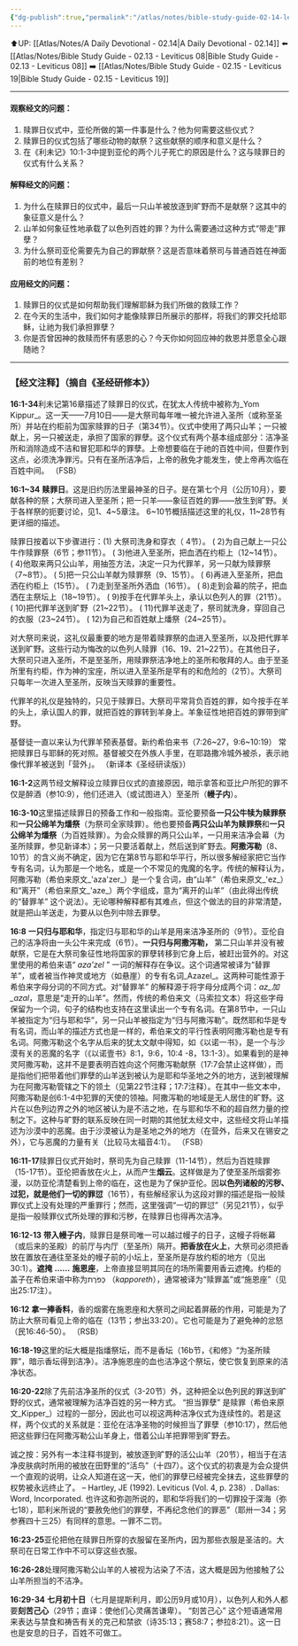 ```yaml
---
{"dg-publish":true,"permalink":"/atlas/notes/bible-study-guide-02-14-leviticus-16/","noteIcon":""}
---
```


⬆️UP: [[Atlas/Notes/A Daily Devotional - 02.14\|A Daily Devotional - 02.14]]
⬅️ [[Atlas/Notes/Bible Study Guide - 02.13 - Leviticus 08\|Bible Study Guide - 02.13 - Leviticus 08]]
➡️ [[Atlas/Notes/Bible Study Guide - 02.15 - Leviticus 19\|Bible Study Guide - 02.15 - Leviticus 19]] 

---

#### 观察经文的问题：

1. 赎罪日仪式中，亚伦所做的第一件事是什么？他为何需要这些仪式？
2. 赎罪日的仪式包括了哪些动物的献祭？这些献祭的顺序和意义是什么？
3. 在《利未记》10:1-3中提到亚伦的两个儿子死亡的原因是什么？这与赎罪日的仪式有什么关系？

#### 解释经文的问题：

1. 为什么在赎罪日的仪式中，最后一只山羊被放逐到旷野而不是献祭？这其中的象征意义是什么？
2. 山羊如何象征性地承载了以色列百姓的罪？为什么需要通过这种方式“带走”罪孽？
3. 为什么祭司亚伦需要先为自己的罪献祭？这是否意味着祭司与普通百姓在神面前的地位有差别？

#### 应用经文的问题：

1. 赎罪日的仪式是如何帮助我们理解耶稣为我们所做的救赎工作？
2. 在今天的生活中，我们如何才能像赎罪日所展示的那样，将我们的罪交托给耶稣，让祂为我们承担罪孽？
3. 你是否曾因神的救赎而怀有感恩的心？今天你如何回应神的救恩并愿意全心跟随祂？

---
### 【经文注释】（摘自《圣经研修本》）

**16:1-34**利未记第16章描述了赎罪日的仪式，在犹太人传统中被称为_Yom Kippur_。这一天——7月10日——是大祭司每年唯一被允许进入圣所（或称至圣所）并站在约柜前为国家赎罪的日子（第34节）。仪式中使用了两只山羊；一只被献上，另一只被送走，承担了国家的罪孽。这个仪式有两个基本组成部分：洁净圣所和消除造成不洁和冒犯耶和华的罪孽。上帝想要临在于祂的百姓中间，但要作到这点，必须洗净罪污。只有在圣所洁净后，上帝的赦免才能发生，使上帝再次临在百姓中间。 （FSB）

**16:1~34** **赎罪日**。这是旧约历法里最神圣的日子。是在第七个月（公历10月），要献各种的祭；大祭司进入至圣所；把一只羊——象征百姓的罪——放生到旷野。关于各样祭的扼要讨论，见1、4~5章注。 6~10节概括描述这里的礼仪，11~28节有更详细的描述。  

赎罪日按着以下步骤进行：(1) 大祭司洗身和穿衣（ 4节）。 ( 2)为自己献上一只公牛作赎罪祭（6节；参11节）。 ( 3)他进入至圣所，把血洒在约柜上（12~14节）。 ( 4)他取来两只公山羊，用抽签方法，决定一只为代罪羊，另一只献为赎罪祭（7~8节）。 ( 5)把一只公山羊献为赎罪祭（9、15节）。 ( 6)再进入至圣所，把血洒在约柜上（15节）。 ( 7)走到至圣所外洒血（16节）。 ( 8)走到会幕的院子，把血洒在主祭坛上（18~19节）。 ( 9)按手在代罪羊头上，承认以色列人的罪（21节）。 ( 10)把代罪羊送到旷野（21~22节）。 ( 11)代罪羊送走了，祭司就洗身，穿回自己的衣服（23~24节）。 ( 12)为自己和百姓献上燔祭（24~25节）。  

对大祭司来说，这礼仪最重要的地方是带着赎罪祭的血进入至圣所，以及把代罪羊送到旷野。这些行动为悔改的以色列人赎罪（16、19、21~22节）。在其他日子，大祭司只进入圣所，不是至圣所，用赎罪祭洁净地上的圣所和敬拜的人。由于至圣所里有约柜，作为神的宝座，所以进入至圣所是罕有的和危险的（2节）。大祭司只每年一次进入至圣所，反映当天赎罪的重要性。  

代罪羊的礼仪是独特的，只见于赎罪日。大祭司平常背负百姓的罪，如今按手在羊的头上，承认国人的罪，就把百姓的罪转到羊身上。羊象征性地把百姓的罪带到旷野。  

基督徒一直以来认为代罪羊预表基督。新约希伯来书（7:26~27，9:6~10:19） 常把赎罪日与耶稣的死对照。基督被交在外族人手里，在耶路撒冷城外被杀，表示祂像代罪羊被送到「营外」。 （新译本《圣经研读版》）

**16:1-2**这两节经文解释设立赎罪日仪式的直接原因，暗示拿答和亚比户所犯的罪不仅是醉酒（参10:9），他们还进入（或试图进入）至圣所（**幔子内**）。

**16:3-10**这里描述赎罪日的预备工作和一般指南。亚伦要预备**一只公牛犊为赎罪祭**和**一只公绵羊为燔祭**（为祭司全家赎罪）。他也要预备**两只公山羊为赎罪祭**和**一只公绵羊为燔祭**（为百姓赎罪）。为会众赎罪的两只公山羊，一只用来洁净会幕（为圣所赎罪，参见新译本）；另一只要活着献上，然后送到旷野去。**阿撒泻勒**（8、10节）的含义尚不确定，因为它在第8节与耶和华平行，所以很多解经家把它当作专有名词，认为那是一个地名，或是一个不常见的鬼魔的名字。传统的解释认为，阿撒泻勒（希伯来原文_'aza'zer_）是一个复合词，由“山羊”（希伯来原文_'ez_）和“离开”（希伯来原文_'aze_）两个字组成，意为“离开的山羊”（由此得出传统的“替罪羊” 这个说法）。无论哪种解释都有其难点，但这个做法的目的非常清楚，就是把山羊送走，为要从以色列中除去罪孽。

**16:8** **一只归与耶和华**，指定归与耶和华的山羊是用来洁净圣所的（9节）。亚伦自己的洁净将由一头公牛来完成（6节）。**一只归与阿撒泻勒，** 第二只山羊并没有被献祭，它是在大祭司象征性地将国家的罪孽转移到它身上后，被赶出营外的。对这里使用的希伯来语“ _aza'zel_ ” 一词的解释存在争议。这个词通常被译为“替罪羊”，或者被当作神灵或地方（如悬崖）的专有名词_Azazel_。这两种可能性源于希伯来字母分词的不同方式。对“替罪羊” 的解释源于将字母分成两个词：_az_加_azal_，意思是“走开的山羊”。然而，传统的希伯来文（马索拉文本）将这些字母保留为一个词，句子的结构也支持在这里读出一个专有名词。在第8节中，一只山羊被指定为“归与耶和华”，另一只山羊被指定为“归与阿撒泻勒”。既然耶和华是专有名词，而山羊的描述方式也是一样的，希伯来文的平行性表明阿撒泻勒也是专有名词。阿撒泻勒这个名字从后来的犹太文献中得知，如《以诺一书》，是一个与沙漠有关的恶魔的名字（《以诺壹书》8:1，9:6，10:4 -8，13:1-3）。如果看到的是神灵阿撒泻勒，这并不是要表明百姓向这个阿撒泻勒献祭（17:7会禁止这样做），而是指他们把带着他们罪孽的山羊送到被认为是耶和华圣地之外的地方，送到被理解为在阿撒泻勒管辖之下的领土（见第22节注释；17:7注释）。在其中一些文本中，阿撒泻勒是创6:1-4中犯罪的天使的领袖。阿撒泻勒的地域是无人居住的旷野。这片在以色列边界之外的地区被认为是不洁之地，在与耶和华不和的超自然力量的控制之下。这种与旷野的联系反映在同一时期的其他犹太经文中，这些经文将山羊描述为沙漠中的恶魔。由于沙漠被认为是圣地之外的地方（在营外，后来又在锡安之外），它与恶魔的力量有关（比较马太福音4:1）。 （FSB）

**16:11-17**赎罪日仪式开始时，祭司先为自己赎罪（11-14节），然后为百姓赎罪（15-17节）。亚伦把香放在火上，从而产生**烟云**。这样做是为了使至圣所烟雾弥漫，以防亚伦清楚看到上帝的临在，这也是为了保护亚伦。因**以色列诸般的污秽、过犯，就是他们一切的罪愆**（16节），有些解经家认为这段对罪的描述是指一般赎罪仪式上没有处理的严重罪行；然而，这里强调“一切的罪愆”（另见21节），似乎是指一般赎罪仪式所处理的罪和污秽，在赎罪日也得再次洁净。

**16:12-13** **带入幔子内**，赎罪日是祭司唯一可以越过幔子的日子，这幔子将帐幕（或后来的圣殿）的前厅与内厅（至圣所）隔开。**把香放在火上**，大祭司必须把香放在置放在通往至圣处的幔子前的小坛上，至圣所是存放约柜的地方（见出30:1）。**遮掩** **……** **施恩座**，上帝直接显明其同在的场所需要用香云遮掩。约柜的盖子在希伯来语中称为כַּפֹּרֶת （_kapporeth_），通常被译为“赎罪盖”或“施恩座”（见出25:17注）。

**16:12** **拿一捧香料**，香的烟雾在施恩座和大祭司之间起着屏蔽的作用，可能是为了防止大祭司看见上帝的临在（13节；参出33:20）。它也可能是为了避免神的忿怒（民16:46-50）。 （RSB）

**16:18-19**这里的坛大概是指燔祭坛，而不是香坛（16b节，《和修》“为圣所赎罪”，暗示香坛得到洁净）。洁净施恩座的血也洁净这个祭坛，使它恢复到原来的洁净状态。

**16:20-22**除了先前洁净圣所的仪式（3-20节）外，这种把全以色列民的罪送到旷野的仪式，通常被理解为洁净百姓的另一种方式。 “担当罪孽” 是赎罪（希伯来原文_Kipper_）过程的一部分，因此也可以视这两种洁净仪式为连续性的。若是这样，两个仪式的关系就是：亚伦在洁净圣物的时候担当了罪孽（参10:17），然后他把这些罪归在阿撒泻勒公山羊身上，借着公山羊把罪带到旷野去。

诚之按：另外有一本注释书提到，被放逐到旷野的活公山羊（20节），相当于在洁净皮肤病时所用的被放在田野里的“活鸟”（十四7）。这个仪式的初衷是为会众提供一个直观的说明，让众人知道在这一天，他们的罪孽已经被完全抹去，这些罪孽的权势被永远终止了。 – Hartley, JE (1992). Leviticus (Vol. 4, p. 238）. Dallas: Word, Incorporated. 也许这和弥迦所说的，耶和华将我们的一切罪投于深海（弥七18），耶利米所说的“要赦免他们的罪孽，不再纪念他们的罪恶”（耶卅一34；另参赛四十三25）有同样的意思。一罪不二罚。

**16:23-25**亚伦把他在赎罪日所穿的衣服留在圣所内，因为那些衣服是圣洁的。大祭司在日常工作中不可以穿这些衣服。

**16:26-28**处理阿撒泻勒公山羊的人被视为沾染了不洁，这大概是因为他接触了公山羊所担当的不洁净。

**16:29-34** **七月初十日**（七月是提斯利月，即公历9月或10月），以色列人和外人都要**刻苦己心**（29节；直译：使他们心灵痛苦谦卑）。 “刻苦己心” 这个短语通常用来表达与禁食和祷告有关的克己和禁欲（诗35:13；赛58:7；参拉8:21）。这一日也是安息的日子，百姓不可做工。